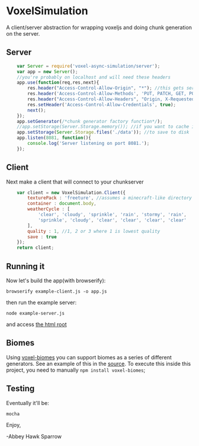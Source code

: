 VoxelSimulation
===============

A client/server abstraction for wrapping voxeljs and doing chunk generation on the server.

Server
------

```javascript
    var Server = require('voxel-async-simulation/server');
    var app = new Server();
    //you're probably on localhost and will need these headers
    app.use(function(req,res,next){
        res.header("Access-Control-Allow-Origin", "*"); //this gets served on localhost
        res.header('Access-Control-Allow-Methods', 'PUT, PATCH, GET, POST, DELETE, OPTIONS');
        res.header("Access-Control-Allow-Headers", "Origin, X-Requested-With, Content-Type, Accept");
        res.setHeader('Access-Control-Allow-Credentials', true);
        next();
    });
    app.setGenerator(/*chunk generator factory function*/);
    //app.setStorage(Server.Storage.memory()); //if you want to cache in memory
    app.setStorage(Server.Storage.files('./data')); //to save to disk
    app.listen(8081, function(){
        console.log('Server listening on port 8081.');
    });
```

Client
------
Next make a client that will connect to your chunkserver
```javascript
    var client = new VoxelSimulation.Client({
        texturePack : 'freeture', //assumes a minecraft-like directory layout
        container : document.body,
        weatherCycle : [
            'clear', 'cloudy', 'sprinkle', 'rain', 'stormy', 'rain',
            'sprinkle', 'cloudy', 'clear', 'clear', 'clear', 'clear'
        ],
        quality : 1, //1, 2 or 3 where 1 is lowest quality
        save : true
    });
    return client;
```
Running it
----------

Now let's build the app(with browserify):

    browserify example-client.js -o app.js

then run the example server:

    node example-server.js

and access [the html root](http://localhost:8081/index.html)

Biomes
-----------
Using [voxel-biomes](https://www.npmjs.com/package/voxel-biomes) you can support biomes as a series of different generators. See an example of this in the [source](https://github.com/khrome/voxel-async-simulation/blob/master/example-biome-server.js). To execute this inside this project, you need to manually `npm install voxel-biomes`;

Testing
-------
Eventually it'll be:

    mocha

Enjoy,

 -Abbey Hawk Sparrow
